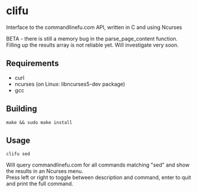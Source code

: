 clifu
=====

Interface to the commandlinefu.com API, written in C and using Ncurses

BETA - there is still a memory bug in the parse_page_content function. Filling up the results array is not reliable yet. Will investigate very soon.
  
## Requirements  
* curl
* ncurses (on Linux: libncurses5-dev package)
* gcc

## Building  
  
`make && sudo make install`  
  
## Usage  

`clifu sed`  
  
Will query commandlinefu.com for all commands matching "sed" and show the results in an Ncurses menu.  
Press left or right to toggle between description and command, enter to quit and print the full command.  
